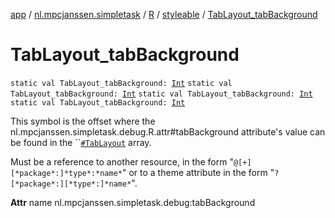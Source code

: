 [app](../../../index.md) / [nl.mpcjanssen.simpletask](../../index.md) / [R](../index.md) / [styleable](index.md) / [TabLayout_tabBackground](.)

# TabLayout_tabBackground

`static val TabLayout_tabBackground: `[`Int`](https://kotlinlang.org/api/latest/jvm/stdlib/kotlin/-int/index.html)
`static val TabLayout_tabBackground: `[`Int`](https://kotlinlang.org/api/latest/jvm/stdlib/kotlin/-int/index.html)
`static val TabLayout_tabBackground: `[`Int`](https://kotlinlang.org/api/latest/jvm/stdlib/kotlin/-int/index.html)
`static val TabLayout_tabBackground: `[`Int`](https://kotlinlang.org/api/latest/jvm/stdlib/kotlin/-int/index.html)

This symbol is the offset where the nl.mpcjanssen.simpletask.debug.R.attr#tabBackground attribute's value can be found in the ``[`#TabLayout`](-tab-layout.md) array.

Must be a reference to another resource, in the form "`@[+][*package*:]*type*:*name*`" or to a theme attribute in the form "`?[*package*:][*type*:]*name*`".

**Attr**
name nl.mpcjanssen.simpletask.debug:tabBackground

